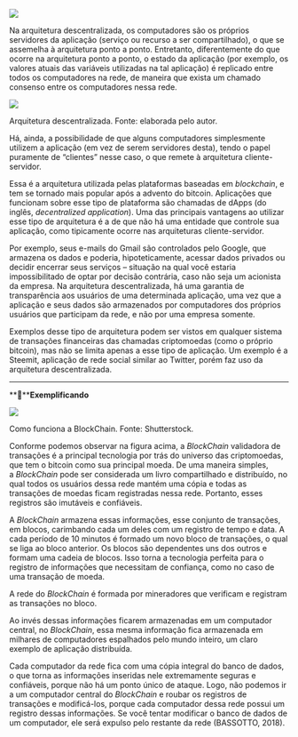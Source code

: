 [![](https://ampli-images.s3.amazonaws.com/production/7a3e7176-3440-4e2a-852d-74dc2b54b710/original)](https://ampli-images.s3.amazonaws.com/production/7a3e7176-3440-4e2a-852d-74dc2b54b710/original)

Na arquitetura descentralizada, os computadores são os próprios servidores da aplicação (serviço ou recurso a ser compartilhado), o que se assemelha à arquitetura ponto a ponto. Entretanto, diferentemente do que ocorre na arquitetura ponto a ponto, o estado da aplicação (por exemplo, os valores atuais das variáveis utilizadas na tal aplicação) é replicado entre todos os computadores na rede, de maneira que exista um chamado consenso entre os computadores nessa rede.

[![](https://ampli-images.s3.amazonaws.com/production/65b3b74f-86f4-47dd-86f1-b19e6b063784/original)](https://ampli-images.s3.amazonaws.com/production/65b3b74f-86f4-47dd-86f1-b19e6b063784/original)

Arquitetura descentralizada. Fonte: elaborada pelo autor.

Há, ainda, a possibilidade de que alguns computadores simplesmente utilizem a aplicação (em vez de serem servidores desta), tendo o papel puramente de “clientes” nesse caso, o que remete à arquitetura cliente-servidor.

Essa é a arquitetura utilizada pelas plataformas baseadas em _blockchain_, e tem se tornado mais popular após a advento do bitcoin. Aplicações que funcionam sobre esse tipo de plataforma são chamadas de dApps (do inglês, _decentralized application_). Uma das principais vantagens ao utilizar esse tipo de arquitetura é a de que não há uma entidade que controle sua aplicação, como tipicamente ocorre nas arquiteturas cliente-servidor.

Por exemplo, seus e-mails do Gmail são controlados pelo Google, que armazena os dados e poderia, hipoteticamente, acessar dados privados ou decidir encerrar seus serviços – situação na qual você estaria impossibilitado de optar por decisão contrária, caso não seja um acionista da empresa. Na arquitetura descentralizada, há uma garantia de transparência aos usuários de uma determinada aplicação, uma vez que a aplicação e seus dados são armazenados por computadores dos próprios usuários que participam da rede, e não por uma empresa somente.

Exemplos desse tipo de arquitetura podem ser vistos em qualquer sistema de transações financeiras das chamadas criptomoedas (como o próprio bitcoin), mas não se limita apenas a esse tipo de aplicação. Um exemplo é a Steemit, aplicação de rede social similar ao Twitter, porém faz uso da arquitetura descentralizada.

______

**📝****Exemplificando**

[![](https://ampli-images.s3.amazonaws.com/production/a3a6aaa0-54f4-4771-8e1f-9a054fa17012/original)](https://ampli-images.s3.amazonaws.com/production/a3a6aaa0-54f4-4771-8e1f-9a054fa17012/original)

Como funciona a BlockChain. Fonte: Shutterstock.

Conforme podemos observar na figura acima, a _BlockChain_ validadora de transações é a principal tecnologia por trás do universo das criptomoedas, que tem o bitcoin como sua principal moeda. De uma maneira simples, a _BlockChain_ pode ser considerada um livro compartilhado e distribuído, no qual todos os usuários dessa rede mantém uma cópia e todas as transações de moedas ficam registradas nessa rede. Portanto, esses registros são imutáveis e confiáveis.

A _BlockChain_ armazena essas informações, esse conjunto de transações, em blocos, carimbando cada um deles com um registro de tempo e data. A cada período de 10 minutos é formado um novo bloco de transações, o qual se liga ao bloco anterior. Os blocos são dependentes uns dos outros e formam uma cadeia de blocos. Isso torna a tecnologia perfeita para o registro de informações que necessitam de confiança, como no caso de uma transação de moeda.

A rede do _BlockChain_ é formada por mineradores que verificam e registram as transações no bloco.

Ao invés dessas informações ficarem armazenadas em um computador central, no _BlockChain_, essa mesma informação fica armazenada em milhares de computadores espalhados pelo mundo inteiro, um claro exemplo de aplicação distribuída.

Cada computador da rede fica com uma cópia integral do banco de dados, o que torna as informações inseridas nele extremamente seguras e confiáveis, porque não há um ponto único de ataque. Logo, não podemos ir a um computador central do _BlockChain_ e roubar os registros de transações e modificá-los, porque cada computador dessa rede possui um registro dessas informações. Se você tentar modificar o banco de dados de um computador, ele será expulso pelo restante da rede (BASSOTTO, 2018).